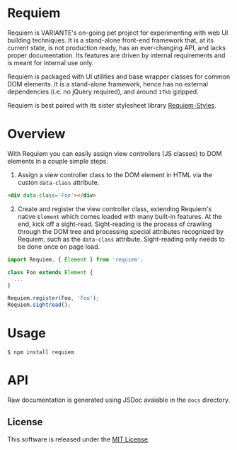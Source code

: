 # Requiem

Requiem is VARIANTE's on-going pet project for experimenting with web UI building techniques. It is a stand-alone front-end framework that, at its current state, is not production ready, has an ever-changing API, and lacks proper documentation. Its features are driven by internal requirements and is meant for internal use only.

Requiem is packaged with UI utilities and base wrapper classes for common DOM elements. It is a stand-alone framework, hence has no external dependencies (i.e. no jQuery required), and around `17kb` gzipped.

Requiem is best paired with its sister stylesheet library [Requiem-Styles](https://github.com/VARIANTE/requiem-styles).

# Overview

With Requiem you can easily assign view controllers (JS classes) to DOM elements in a couple simple steps.

1. Assign a view controller class to the DOM element in HTML via the custon `data-class` attribute.
  ```html
  <div data-class='Foo'></div>
  ```

2. Create and register the view controller class, extending Requiem's native `Element` which comes loaded with many built-in features. At the end, kick off a sight-read. Sight-reading is the process of crawling through the DOM tree and processing special attributes recognized by Requiem, such as the `data-class` attribute. Sight-reading only needs to be done once on page load.
  ```js
  import Requiem, { Element } from 'requiem';

  class Foo extends Element {
    ...
  }

  Requiem.register(Foo, 'Foo');
  Requiem.sightread();
  ```

# Usage

```
$ npm install requiem
```

# API

Raw documentation is generated using JSDoc avaiable in the `docs` directory.

## License

This software is released under the [MIT License](http://opensource.org/licenses/MIT).
